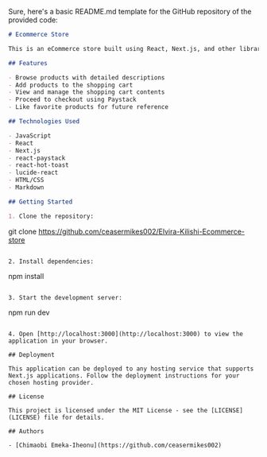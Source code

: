 Sure, here's a basic README.md template for the GitHub repository of the provided code:

```markdown
# Ecommerce Store

This is an eCommerce store built using React, Next.js, and other libraries. It allows users to browse products, add them to the shopping cart, and proceed to checkout using the Paystack payment gateway.

## Features

- Browse products with detailed descriptions
- Add products to the shopping cart
- View and manage the shopping cart contents
- Proceed to checkout using Paystack
- Like favorite products for future reference

## Technologies Used

- JavaScript
- React
- Next.js
- react-paystack
- react-hot-toast
- lucide-react
- HTML/CSS
- Markdown

## Getting Started

1. Clone the repository:

```
git clone <https://github.com/ceasermikes002/Elvira-Kilishi-Ecommerce-store>
```

2. Install dependencies:

```
npm install
```

3. Start the development server:

```
npm run dev
```

4. Open [http://localhost:3000](http://localhost:3000) to view the application in your browser.

## Deployment

This application can be deployed to any hosting service that supports Next.js applications. Follow the deployment instructions for your chosen hosting provider.

## License

This project is licensed under the MIT License - see the [LICENSE](LICENSE) file for details.

## Authors

- [Chimaobi Emeka-Iheonu](https://github.com/ceasermikes002)
```

